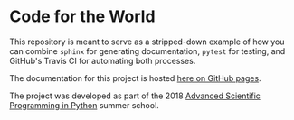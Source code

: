# Code for the World

This repository is meant to serve as a stripped-down example of how you can
combine ``sphinx`` for generating documentation, ``pytest`` for testing, and
GitHub's Travis CI for automating both processes.

The documentation for this project is hosted
[here on GitHub pages](https://jennirinker.github.io/code-for-the-world).

The project was developed as part of the 2018 
[Advanced Scientific Programming in Python](https://python.g-node.org/wiki/)
summer school.
